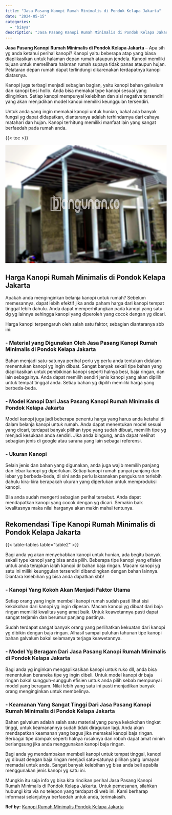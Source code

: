 ```yaml
---
title: "Jasa Pasang Kanopi Rumah Minimalis di Pondok Kelapa Jakarta"
date: "2024-05-15"
categories: 
  - "biaya"
description: "Jasa Pasang Kanopi Rumah Minimalis di Pondok Kelapa Jakarta. Mungkin itu saja info yg bisa kita rincikan perihal Jasa Pasang Kanopi Rumah Minimalis di Pondok..."
---
```


**Jasa Pasang Kanopi Rumah Minimalis di Pondok Kelapa Jakarta** – Apa sih yg anda ketahui perihal kanopi? Kanopi yaitu beberapa atap yang biasa diaplikasikan untuk halaman depan rumah ataupun jendela. Kanopi memiliki tujuan untuk memelihara halaman rumah supaya tidak panas ataupun hujan. Pelataran depan rumah dapat terlindungi dikarenakan terdapatnya kanopi diatasnya.

Kanopi juga terbagi menjadi sebagian bagian, yaitu kanopi bahan galvalum dan kanopi besi hollo. Anda bisa memakai type kanopi sesuai yang diinginkan. Setiap kanopi mempunyai kelebihan dan sisi negative tersendiri yang akan menjadikan model kanopi memiliki keunggulan tersendiri.

Untuk anda yang ingin memakai kanopi untuk hunian, bakal ada banyak fungsi yg dapat didapatkan, diantaranya adalah terhindarnya dari cahaya matahari dan hujan. Kanopi terhitung memiliki manfaat lain yang sangat berfaedah pada rumah anda.

{{< toc >}}

![Jasa Pasang Kanopi Rumah Minimalis di Pondok Kelapa Jakarta](/images/harga-kanopi-minimalis-08.png)

## Harga Kanopi Rumah Minimalis di Pondok Kelapa Jakarta

Apakah anda menginginkan belanja kanopi untuk rumah? Sebelum memesannya, dapat lebih efektif jika anda paham harga dari kanopi tempat tinggal lebih dahulu. Anda dapat memperhitungkan pada kanopi yang satu dg yg lainnya sehingga kanopi yang diperoleh yang cocok dengan yg dicari.

Harga kanopi terpengaruh oleh salah satu faktor, sebagian diantaranya sbb ini:

### \- Material yang Digunakan Oleh Jasa Pasang Kanopi Rumah Minimalis di Pondok Kelapa Jakarta

Bahan menjadi satu-satunya perihal perlu yg perlu anda tentukan didalam menentukan kanopi yg ingin dibuat. Sangat banyak sekali tipe bahan yang diaplikasikan untuk pembikinan kanopi seperti halnya besi, baja ringan, dan lain sebagainya. Anda dapat memilih sendiri jenis kanopi yang akan dipilih untuk tempat tinggal anda. Setiap bahan yg dipilih memiliki harga yang berbeda-beda.

### \- Model Kanopi Dari Jasa Pasang Kanopi Rumah Minimalis di Pondok Kelapa Jakarta

Model kanopi juga jadi beberapa penentu harga yang harus anda ketahui di dalam belanja kanopi untuk rumah. Anda dapat menentukan model sesuai yang dicari, terdapat banyak pilihan type yang sudah dibuat, memilih tipe yg menjadi kesukaan anda sendiri. Jika anda bingung, anda dapat melihat sebagian jenis di google atau sarana yang lain sebagai referensi.

### \- Ukuran Kanopi

Selain jenis dan bahan yang digunakan, anda juga wajib memilih panjang dan lebar kanopi yg diperlukan. Setiap kanopi rumah punyai panjang dan lebar yg berbeda-beda, di sini anda perlu laksanakan pengukuran terlebih dahulu kira-kira berapakah ukuran yang diperlukan untuk memproduksi kanopi.

Bila anda sudah mengerti sebagian perihal tersebut. Anda dapat mendapatkan kanopi yang cocok dengan yg dicari. Semakin baik kwalitasnya maka nilai harganya akan makin mahal tentunya.

## Rekomendasi Tipe Kanopi Rumah Minimalis di Pondok Kelapa Jakarta

{{< table-tables table="table2" >}}

Bagi anda yg akan menyebabkan kanopi untuk hunian, ada begitu banyak sekali type kanopi yang bisa anda pilih. Beberapa tipe kanopi yang efisien untuk anda terapkan ialah kanopi dr bahan baja ringan. Macam kanopi yg satu ini miliki keunggulan tersendiri dibandingkan dengan bahan lainnya. Diantara kelebihan yg bisa anda dapatkan sbb!

### \- Kanopi Yang Kokoh Akan Menjadi Faktor Utama

Setiap orang yang ingin membeli kanopi rumah sudah pasti lihat sisi kekokohan dari kanopi yg ingin dipesan. Macam kanopi yg dibuat dari baja ringan memiliki kwalitas yang amat baik. Untuk keawetannya pasti dapat sangat terjamin dan berumur panjang pastinya.

Sudah terdapat sangat banyak orang yang perlihatkan kekuatan dari kanopi yg dibikin dengan baja ringan. Alhasil sampai puluhan tahunan tipe kanopi bahan galvalum bakal selamanya terjaga keawetannya.

### \- Model Yg Beragam Dari Jasa Pasang Kanopi Rumah Minimalis di Pondok Kelapa Jakarta

Bagi anda yg inginkan mengaplikasikan kanopi untuk ruko dll, anda bisa menentukan beraneka tipe yg ingin dibeli. Untuk model kanopi dr baja ringan bakal sungguh-sungguh efisien untuk anda pilih sebab mempunyai model yang beragam. Nilai lebih yang satu ini pasti menjadikan banyak orang menginginkan untuk membelinya.

### \- Keamanan Yang Sangat Tinggi Dari Jasa Pasang Kanopi Rumah Minimalis di Pondok Kelapa Jakarta

Bahan galvalum adalah salah satu material yang punya kekokohan tingkat tinggi, untuk keamanannya sudah tidak diragukan lagi. Anda akan mendapatkan keamanan yang bagus jika memakai kanopi baja ringan. Berbagai tipe dampak seperti halnya rusaknya dan roboh dapat amat minim berlangsung jika anda menggunakan kanopi baja ringan.

Bagi anda yg mendambakan membeli kanopi untuk tempat tinggal, kanopi yg dibuat dengan baja ringan menjadi satu-satunya pilihan yang lumayan memadai untuk anda. Sangat banyak kelebihan yg bisa anda beli apabila menggunakan jenis kanopi yg satu ini.

Mungkin itu saja info yg bisa kita rincikan perihal Jasa Pasang Kanopi Rumah Minimalis di Pondok Kelapa Jakarta. Untuk pemesanan, silahkan hubungi kita via no telepon yang terdapat di web ini. Kami berharap informasi selanjutnya berfaedah untuk anda, terimakasih.

**Ref by:**  [Kanopi Rumah Minimalis Pondok Kelapa Jakarta](https://id.wikipedia.org/wiki/Kanopi)
